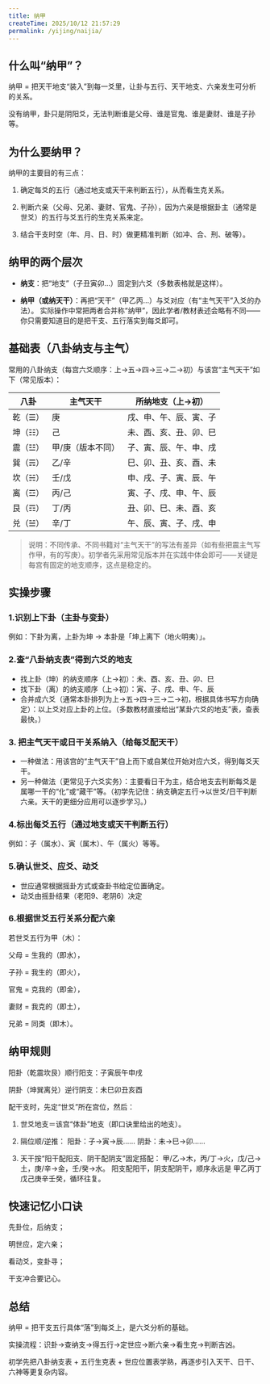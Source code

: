 ```yaml
---
title: 纳甲
createTime: 2025/10/12 21:57:29
permalink: /yijing/naijia/
---
```


## 什么叫“纳甲”？

纳甲 = 把天干地支“装入”到每一爻里，让卦与五行、天干地支、六亲发生可分析的关系。

没有纳甲，卦只是阴阳爻，无法判断谁是父母、谁是官鬼、谁是妻财、谁是子孙等。


## 为什么要纳甲？

纳甲的主要目的有三点：

1. 确定每爻的五行（通过地支或天干来判断五行），从而看生克关系。

2. 判断六亲（父母、兄弟、妻财、官鬼、子孙），因为六亲是根据卦主（通常是世爻）的五行与爻五行的生克关系来定。

3. 结合干支时空（年、月、日、时）做更精准判断（如冲、合、刑、破等）。


## 纳甲的两个层次

* **纳支**：把“地支”（子丑寅卯…）固定到六爻（多数表格就是这样）。

* **纳甲（或纳天干）**：再把“天干”（甲乙丙…）与爻对应（有“主气天干”入爻的办法）。
    实际操作中常把两者合并称“纳甲”，因此学者/教材表述会略有不同——你只需要知道目的是把干支、五行落实到每爻即可。

## 基础表（八卦纳支与主气）

常用的八卦纳支（每宫六爻顺序：上→五→四→三→二→初）与该宫“主气天干”如下（常见版本）：

| 八卦    | 主气天干          | 所纳地支（上→初）      |
| ------- | ----------------- | ---------------------- |
| 乾（☰） | 庚                | 戌、申、午、辰、寅、子 |
| 坤（☷） | 己                | 未、酉、亥、丑、卯、巳 |
| 震（☳） | 甲/庚（版本不同） | 子、寅、辰、午、申、戌 |
| 巽（☴） | 乙/辛             | 巳、卯、丑、亥、酉、未 |
| 坎（☵） | 壬/戊             | 申、戌、子、寅、辰、午 |
| 离（☲） | 丙/己             | 寅、子、戌、申、午、辰 |
| 艮（☶） | 丁/丙             | 丑、卯、巳、未、酉、亥 |
| 兑（☱） | 辛/丁             | 午、辰、寅、子、戌、申 |


> 说明：不同传承、不同书籍对“主气天干”的写法有差异（如有些把震主气写作甲，有的写庚）。初学者先采用常见版本并在实践中体会即可——关键是每宫有固定的地支顺序，这点是稳定的。


## 实操步骤

### 1.识别上下卦（主卦与变卦）

例如：下卦为离，上卦为坤 → 本卦是「坤上离下（地火明夷）」。

### 2.查“八卦纳支表”得到六爻的地支

* 找上卦（坤）的纳支顺序（上→初）：未、酉、亥、丑、卯、巳
* 找下卦（离）的纳支顺序（上→初）：寅、子、戌、申、午、辰
* 合并成六爻（通常本卦排列为上→五→四→三→二→初，根据具体书写方向确定）：以上爻对应上卦的上位。（多数教材直接给出“某卦六爻的地支”表，查表最快。）
  
### 3. 把主气天干或日干关系纳入（给每爻配天干）
* 一种做法：用该宫的“主气天干”自上而下或自某位开始对应六爻，得到每爻天干。
* 另一种做法（更常见于六爻实务）：主要看日干为主，结合地支去判断每爻是属哪一干的“化”或“藏干”等。（初学先记住：纳支确定五行→以世爻/日干判断六亲。天干的更细分应用可以逐步学习。）

### 4.标出每爻五行（通过地支或天干判断五行）

例如：子（属水）、寅（属木）、午（属火）等等。

### 5.确认世爻、应爻、动爻

* 世应通常根据摇卦方式或查卦书给定位置确定。
* 动爻由摇卦结果（老阳9、老阴6）决定

### 6.根据世爻五行关系分配六亲

若世爻五行为甲（木）：

父母 = 生我的（即水），

子孙 = 我生的（即火），

官鬼 = 克我的（即金），

妻财 = 我克的（即土），

兄弟 = 同类（即木）。


## 纳甲规则

阳卦（乾震坎艮）顺行阳支：子寅辰午申戌

阴卦（坤巽离兑）逆行阴支：未巳卯丑亥酉

配干支时，先定“世爻”所在宫位，然后：

1. 世爻地支＝该宫“体卦”地支（即口诀里给出的地支）。
2. 隔位顺/逆推：
    阳卦：子→寅→辰……
    阴卦：未→巳→卯……

3. 天干按“阳干配阳支、阴干配阴支”固定搭配：
    甲/乙→木，丙/丁→火，戊/己→土，庚/辛→金，壬/癸→水。
    阳支配阳干，阴支配阴干，顺序永远是
    甲乙丙丁戊己庚辛壬癸，循环往复。


## 快速记忆小口诀

先卦位，后纳支；

明世应，定六亲；

看动爻，变卦寻；

干支冲合要记心。

## 总结

纳甲 = 把干支五行具体“落”到每爻上，是六爻分析的基础。

实操流程：识卦→查纳支→得五行→定世应→断六亲→看生克→判断吉凶。

初学先把八卦纳支表 + 五行生克表 + 世应位置表学熟，再逐步引入天干、日干、六神等更复杂内容。











